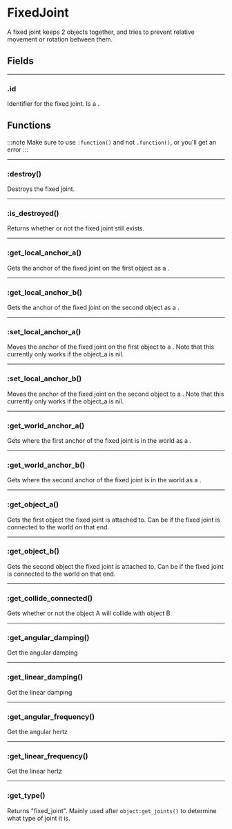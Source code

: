 # FixedJoint

A fixed joint keeps 2 objects together, and tries to prevent relative movement or rotation between them.

## Fields

---

### .id

Identifier for the fixed joint. Is a <Type name="number" />.

## Functions

:::note
Make sure to use `:function()` and not `.function()`, or you'll get an error
:::

---

### \:destroy()

Destroys the fixed joint.

---

### \:is_destroyed()

Returns whether or not the fixed joint still exists.

---

### \:get_local_anchor_a()

Gets the anchor of the fixed joint on the first object as a <Type name="vec2" />.

---

### \:get_local_anchor_b()

Gets the anchor of the fixed joint on the second object as a <Type name="vec2" />.

---

### \:set_local_anchor_a()

Moves the anchor of the fixed joint on the first object to a <Type name="vec2" />. Note that this currently only works if the object_a is nil.

---

### \:set_local_anchor_b()

Moves the anchor of the fixed joint on the second object to a <Type name="vec2" />. Note that this currently only works if the object_a is nil.

---

### \:get_world_anchor_a()

Gets where the first anchor of the fixed joint is in the world as a <Type name="vec2" />.

---

### \:get_world_anchor_b()

Gets where the second anchor of the fixed joint is in the world as a <Type name="vec2" />.

---

### \:get_object_a()

Gets the first object the fixed joint is attached to. Can be <Type name="nil" /> if the fixed joint is connected to the world on that end.

---

### \:get_object_b()

Gets the second object the fixed joint is attached to. Can be <Type name="nil" /> if the fixed joint is connected to the world on that end.

---

### \:get_collide_connected()

Gets whether or not the object A will collide with object B

---

### \:get_angular_damping()

Get the angular damping

---

### \:get_linear_damping()

Get the linear damping

---

### \:get_angular_frequency()

Get the angular hertz

---

### \:get_linear_frequency()

Get the linear hertz

---

### \:get_type()

Returns "fixed_joint". Mainly used after `object:get_joints()` to determine what type of joint it is.

